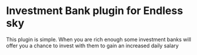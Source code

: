# Investment Bank plugin for Endless sky

This plugin is simple. When you are rich enough some investment banks will offer you a chance to invest with them to gain an increased daily salary
